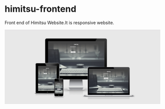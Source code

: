 # himitsu-frontend

Front end of Himitsu Website.It is responsive website.

![alt tag](frontpage.png)
